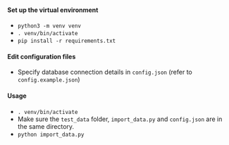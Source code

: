 #### Set up the virtual environment
- `python3 -m venv venv`
- `. venv/bin/activate`
- `pip install -r requirements.txt`

#### Edit configuration files
- Specify database connection details in `config.json` (refer to `config.example.json`)

#### Usage
- `. venv/bin/activate`
- Make sure the `test_data` folder, `import_data.py` and `config.json` are in the same directory.
- `python import_data.py`